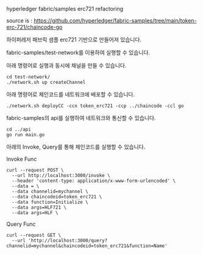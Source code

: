 hyperledger fabric/samples erc721 refactoring

source is :
https://github.com/hyperledger/fabric-samples/tree/main/token-erc-721/chaincode-go

하이퍼레저 패브릭 샘플 erc721 기반으로 만들어져 있습니다.

fabric-samples/test-network를 이용하여 실행할 수 있습니다.

아래 명령어로 실행과 동시에 채널을 만들 수 있습니다.
```
cd test-network/
./network.sh up createChannel
```
아래 명령어로 체인코드를 네트워크에 배포할 수 있습니다.
```
./network.sh deployCC -ccn token_erc721 -ccp ../chaincode -ccl go
```
fabric-samples의 api를 실행하여 네트워크와 통신할 수 있습니다.
```
cd ../api
go run main.go
```

아래의 Invoke, Query를 통해 체인코드를 실행할 수 있습니다.

Invoke Func
```
curl --request POST \
  --url http://localhost:3000/invoke \
  --header 'content-type: application/x-www-form-urlencoded' \
  --data = \
  --data channelid=mychannel \
  --data chaincodeid=token_erc721 \
  --data function=Initialize \
  --data args=HLF721 \
  --data args=HLF \
```

Query Func
```
curl --request GET \
  --url 'http://localhost:3000/query?channelid=mychannel&chaincodeid=token_erc721&function=Name' 
```
